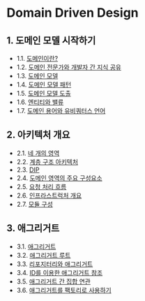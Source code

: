 # Domain Driven Design

## 1. 도메인 모델 시작하기

- 1.1. [도메인이란?](https://github.com/gimhanul/screwbar/blob/main/DDD/도메인모델시작하기/도메인이란%3F.md)
- 1.2. [도메인 전문가와 개발자 간 지식 공유](https://github.com/gimhanul/screwbar/blob/main/DDD/도메인모델시작하기/도메인전문가와개발자간지식공유.md)
- 1.3. [도메인 모델](https://github.com/gimhanul/screwbar/blob/main/DDD/도메인모델시작하기/도메인모델.md)
- 1.4. [도메인 모델 패턴](https://github.com/gimhanul/screwbar/blob/main/DDD/도메인모델시작하기/도메인모델패턴.md)
- 1.5. [도메인 모델 도출](https://github.com/gimhanul/screwbar/blob/main/DDD/도메인모델시작하기/도메인모델도출.md)
- 1.6. [엔티티와 밸류](https://github.com/gimhanul/screwbar/blob/main/DDD/도메인모델시작하기/엔티티와밸류.md)
- 1.7. [도메인 용어와 유비쿼터스 언어](https://github.com/gimhanul/screwbar/blob/main/DDD/도메인모델시작하기/도메인용어와유비쿼터스언어.md)

## 2. 아키텍처 개요

- 2.1. [네 개의 영역](https://github.com/gimhanul/screwbar/blob/main/DDD/아키텍처개요/네개의영역.md)
- 2.2. [계층 구조 아키텍처](https://github.com/gimhanul/screwbar/blob/main/DDD/아키텍처개요/계층구조아키텍처.md)
- 2.3. [DIP](https://github.com/gimhanul/screwbar/blob/main/DDD/아키텍처개요/DIP.md)
- 2.4. [도메인 영역의 주요 구성요소](https://github.com/gimhanul/screwbar/blob/main/DDD/아키텍처개요/도메인영역의주요구성요소.md)
- 2.5. [요청 처리 흐름](https://github.com/gimhanul/screwbar/blob/main/DDD/아키텍처개요/요청처리흐름.md)
- 2.6. [인프라스트럭처 개요](https://github.com/gimhanul/screwbar/blob/main/DDD/아키텍처개요/인프라스트럭처개요.md)
- 2.7. [모듈 구성](https://github.com/gimhanul/screwbar/blob/main/DDD/아키텍처개요/모듈구성.md)

## 3. 애그리거트

- 3.1. [애그리거트](https://github.com/gimhanul/screwbar/blob/main/DDD/애그리거트/애그리거트.md)
- 3.2. [애그리거트 루트](https://github.com/gimhanul/screwbar/blob/main/DDD/애그리거트/애그리거트루트.md)
- 3.3. [리포지터리와 애그리거트](https://github.com/gimhanul/screwbar/blob/main/DDD/애그리거트/리포지터리와애그리거트.md)
- 3.4. [ID를 이용한 애그리거트 참조](https://github.com/gimhanul/screwbar/blob/main/DDD/애그리거트/ID를이용한애그리거트참조.md)
- 3.5. [애그리거트 간 집합 연관](https://github.com/gimhanul/screwbar/blob/main/DDD/애그리거트/애그리거트간집합연관.md)
- 3.6. [애그리거트를 팩토리로 사용하기](https://github.com/gimhanul/screwbar/blob/main/DDD/애그리거트/애그리거트를팩토리로사용하기.md)
